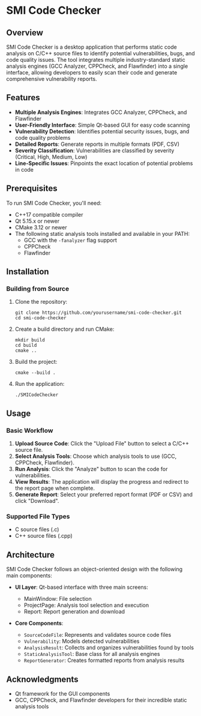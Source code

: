 # SMI Code Checker

## Overview
SMI Code Checker is a desktop application that performs static code analysis on C/C++ source files to identify potential vulnerabilities, bugs, and code quality issues. The tool integrates multiple industry-standard static analysis engines (GCC Analyzer, CPPCheck, and Flawfinder) into a single interface, allowing developers to easily scan their code and generate comprehensive vulnerability reports.

## Features
- **Multiple Analysis Engines**: Integrates GCC Analyzer, CPPCheck, and Flawfinder
- **User-Friendly Interface**: Simple Qt-based GUI for easy code scanning
- **Vulnerability Detection**: Identifies potential security issues, bugs, and code quality problems
- **Detailed Reports**: Generate reports in multiple formats (PDF, CSV)
- **Severity Classification**: Vulnerabilities are classified by severity (Critical, High, Medium, Low)
- **Line-Specific Issues**: Pinpoints the exact location of potential problems in code

## Prerequisites
To run SMI Code Checker, you'll need:
- C++17 compatible compiler
- Qt 5.15.x or newer
- CMake 3.12 or newer
- The following static analysis tools installed and available in your PATH:
  - GCC with the `-fanalyzer` flag support
  - CPPCheck
  - Flawfinder

## Installation

### Building from Source
1. Clone the repository:
   ```
   git clone https://github.com/yourusername/smi-code-checker.git
   cd smi-code-checker
   ```

2. Create a build directory and run CMake:
   ```
   mkdir build
   cd build
   cmake ..
   ```

3. Build the project:
   ```
   cmake --build .
   ```

4. Run the application:
   ```
   ./SMICodeChecker
   ```

## Usage

### Basic Workflow
1. **Upload Source Code**: Click the "Upload File" button to select a C/C++ source file.
2. **Select Analysis Tools**: Choose which analysis tools to use (GCC, CPPCheck, Flawfinder).
3. **Run Analysis**: Click the "Analyze" button to scan the code for vulnerabilities.
4. **View Results**: The application will display the progress and redirect to the report page when complete.
5. **Generate Report**: Select your preferred report format (PDF or CSV) and click "Download".

### Supported File Types
- C source files (.c)
- C++ source files (.cpp)

## Architecture
SMI Code Checker follows an object-oriented design with the following main components:

- **UI Layer**: Qt-based interface with three main screens:
  - MainWindow: File selection
  - ProjectPage: Analysis tool selection and execution
  - Report: Report generation and download

- **Core Components**:
  - `SourceCodeFile`: Represents and validates source code files
  - `Vulnerability`: Models detected vulnerabilities
  - `AnalysisResult`: Collects and organizes vulnerabilities found by tools
  - `StaticAnalysisTool`: Base class for all analysis engines
  - `ReportGenerator`: Creates formatted reports from analysis results

## Acknowledgments
- Qt framework for the GUI components
- GCC, CPPCheck, and Flawfinder developers for their incredible static analysis tools